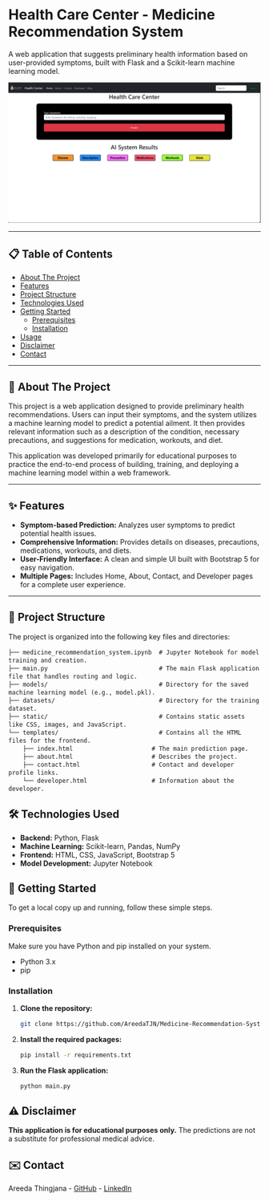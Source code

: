 # Health Care Center - Medicine Recommendation System

A web application that suggests preliminary health information based on user-provided symptoms, built with Flask and a Scikit-learn machine learning model.

![Health Care Center Screenshot](static/home_page.png)

---

## 📋 Table of Contents
- [About The Project](#about-the-project)
- [Features](#features)
- [Project Structure](#project-structure)
- [Technologies Used](#technologies-used)
- [Getting Started](#getting-started)
  - [Prerequisites](#prerequisites)
  - [Installation](#installation)
- [Usage](#usage)
- [Disclaimer](#disclaimer)
- [Contact](#contact)

---

## 📖 About The Project

This project is a web application designed to provide preliminary health recommendations. Users can input their symptoms, and the system utilizes a machine learning model to predict a potential ailment. It then provides relevant information such as a description of the condition, necessary precautions, and suggestions for medication, workouts, and diet.

This application was developed primarily for educational purposes to practice the end-to-end process of building, training, and deploying a machine learning model within a web framework.

---

## ✨ Features

- **Symptom-based Prediction:** Analyzes user symptoms to predict potential health issues.
- **Comprehensive Information:** Provides details on diseases, precautions, medications, workouts, and diets.
- **User-Friendly Interface:** A clean and simple UI built with Bootstrap 5 for easy navigation.
- **Multiple Pages:** Includes Home, About, Contact, and Developer pages for a complete user experience.

---

## 📂 Project Structure

The project is organized into the following key files and directories:
```.
├── medicine_recommendation_system.ipynb  # Jupyter Notebook for model training and creation.
├── main.py                               # The main Flask application file that handles routing and logic.
├── models/                               # Directory for the saved machine learning model (e.g., model.pkl).
├── datasets/                             # Directory for the training dataset.
├── static/                               # Contains static assets like CSS, images, and JavaScript.
└── templates/                            # Contains all the HTML files for the frontend.
    ├── index.html                      # The main prediction page.
    ├── about.html                      # Describes the project.
    ├── contact.html                    # Contact and developer profile links.
    └── developer.html                  # Information about the developer.
```
## 🛠️ Technologies Used
- **Backend:** Python, Flask
- **Machine Learning:** Scikit-learn, Pandas, NumPy
- **Frontend:** HTML, CSS, JavaScript, Bootstrap 5
- **Model Development:** Jupyter Notebook

## 🚀 Getting Started
To get a local copy up and running, follow these simple steps.

### Prerequisites
Make sure you have Python and pip installed on your system.

- Python 3.x
- pip

### Installation

1. **Clone the repository:**
   ```sh
   git clone https://github.com/AreedaTJN/Medicine-Recommendation-System.git
   
   ```
2. **Install the required packages:**
   ```sh
   pip install -r requirements.txt
   ```
3. **Run the Flask application:**
   ```sh
   python main.py
   ```

## ⚠️ Disclaimer

**This application is for educational purposes only.** The predictions are not a substitute for professional medical advice.

## ✉️ Contact

Areeda Thingjana - [GitHub](https://github.com/AreedaTJN) - [LinkedIn](https://www.linkedin.com/in/areeda-thingjana-89a115337/)